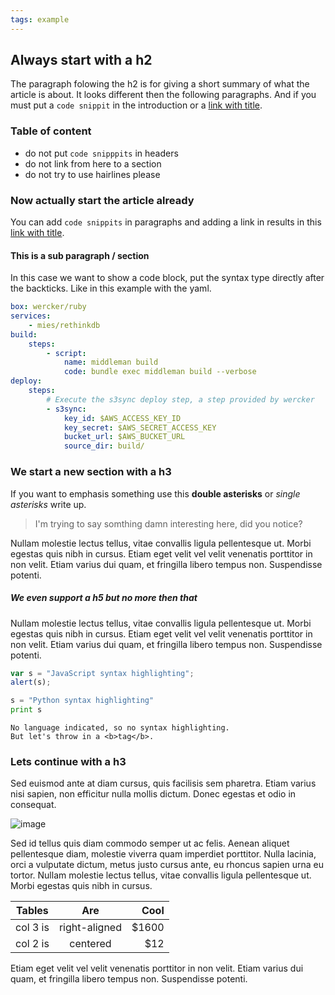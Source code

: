 ```yaml
---
tags: example
---
```


## Always start with a h2

The paragraph folowing the h2 is for giving a short summary of what the article
is about. It looks different then the following paragraphs.
And if you must put a `code snippit` in the introduction or a [link with title](http://www.wercker.com  "Wercker's Homepage").

### Table of content

* do not put `code snipppits` in headers
* do not link from here to a section
* do not try to use hairlines please

### Now actually start the article already

You can add `code snippits` in paragraphs and adding a link in results in this [link with title](http://www.wercker.com  "Wercker's Homepage").

#### This is a sub paragraph / section

In this case we want to show a code block, put the syntax type directly after the backticks.
Like in this example with the yaml.

```yaml
box: wercker/ruby
services:
    - mies/rethinkdb
build:
    steps:
        - script:
            name: middleman build
            code: bundle exec middleman build --verbose
deploy:
    steps:
        # Execute the s3sync deploy step, a step provided by wercker
        - s3sync:
            key_id: $AWS_ACCESS_KEY_ID
            key_secret: $AWS_SECRET_ACCESS_KEY
            bucket_url: $AWS_BUCKET_URL
            source_dir: build/
```

### We start a new section with a h3

If you want to emphasis something use this **double asterisks** or *single asterisks* write up.

> I'm trying to say somthing damn interesting here, did you notice?

Nullam molestie lectus tellus, vitae convallis ligula pellentesque ut. Morbi egestas quis nibh in cursus. Etiam eget velit vel velit venenatis porttitor in non velit. Etiam varius dui quam, et fringilla libero tempus non. Suspendisse potenti.

##### We even support a h5 but no more then that

Nullam molestie lectus tellus, vitae convallis ligula pellentesque ut. Morbi egestas quis nibh in cursus. Etiam eget velit vel velit venenatis porttitor in non velit. Etiam varius dui quam, et fringilla libero tempus non. Suspendisse potenti.

```javascript
var s = "JavaScript syntax highlighting";
alert(s);
```

```python
s = "Python syntax highlighting"
print s
```

```
No language indicated, so no syntax highlighting.
But let's throw in a <b>tag</b>.
```

### Lets continue with a h3

Sed euismod ante at diam cursus, quis facilisis sem pharetra. Etiam varius nisi sapien, non efficitur nulla mollis dictum. Donec egestas et odio in consequat.

![image](/images/example-image.png)

Sed id tellus quis diam commodo semper ut ac felis. Aenean aliquet pellentesque diam, molestie viverra quam imperdiet porttitor. Nulla lacinia, orci a vulputate dictum, metus justo cursus ante, eu rhoncus sapien urna eu tortor. Nullam molestie lectus tellus, vitae convallis ligula pellentesque ut. Morbi egestas quis nibh in cursus.

| Tables        | Are           | Cool  |
| ------------- |:-------------:| -----:|
| col 3 is      | right-aligned | $1600 |
| col 2 is      | centered      |   $12 |

Etiam eget velit vel velit venenatis porttitor in non velit. Etiam varius dui quam, et fringilla libero tempus non. Suspendisse potenti.
